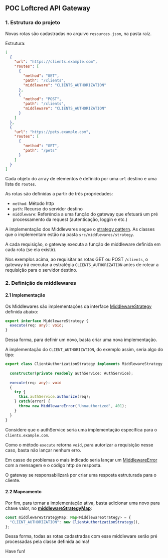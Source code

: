 ## POC Loftcred API Gateway

### 1. Estrutura do projeto

Novas rotas são cadastradas no arquivo `resources.json`, na pasta raíz.

Estrutura:

```json
[
  {
    "url": "https://clients.example.com",
    "routes": [
      {
        "method": "GET",
        "path": "/clients",
        "middleware": "CLIENTS_AUTHORIZATION"
      },
      {
        "method": "POST",
        "path": "/clients",
        "middleware": "CLIENTS_AUTHORIZATION"
      }
    ]
  },
  {
    "url": "https://pets.example.com",
    "routes": [
      {
        "method": "GET",
        "path": "/pets"
      }
    ]
  }
]
```

Cada objeto do array de elementos é definido por uma `url` destino e uma lista de `routes`.

As rotas são definidas a partir de três propriedades:

 - `method`: Método http
 - `path`: Recurso do servidor destino
 - `middleware`: Referéncia a uma função do gateway que efetuará um pré processamento da request (autenticação, loggin e etc.)

A implementação dos Middlewares segue o [strategy pattern](https://refactoring.guru/design-patterns/strategy). As classes que o implementam estão na pasta `src/middlewares/strategy`.

A cada requisição, o gateway executa a função de middleware definida em cada rota (se ela existir).

Nos exemplos acima, ao requisitar as rotas GET ou POST `/clients`, o gateway irá executar a estratégia `CLIENTS_AUTHORIZATION` antes de rotear a requisição para o servidor destino.

### 2. Definição de middlewares

#### 2.1 Implementação

Os Middlewares são implementações da interface [MiddlewareStrategy](src/middlewares/strategy/impl) definida abaixo:

```typescript
export interface MiddlewareStrategy {
  execute(req: any): void;
}
```

Dessa forma, para definir um novo, basta criar uma nova implementação.

A implementação do `CLIENT_AUTHORIZATION`, do exemplo assim, seria algo do tipo:

```typescript
export class ClientAuthorizationStrategy implements MiddlewareStrategy {
  
  constructor(private readonly authService: AuthService);
  
  execute(req: any): void
  {
    try {
      this.authService.authorize(req);
    } catch(error) {
      throw new MiddlewareError('Unnauthorized', 401);
    }
  }
}
```

Considere que o authService seria uma implementação específica para o `clients.example.com`.

Como o método `execute` retorna `void`, para autorizar a requisição nesse caso, basta não lançar nenhum erro.

Em casso de problemas o mais indicado seria lançar um [MiddlewareError](src/middleware/error/middleware-error.ts) com a mensagem e o código http de resposta.

O gateway se responsabilizará por criar uma resposta estruturada para o cliente.

#### 2.2 Mapeamento

Por fim, para tornar a implementação ativa, basta adicionar uma novo para chave valor, no [**middlewareStrategyMap**](src/middleware/strategy/middleware-strategy-map.ts):

```typescript
const middlewareStrategyMap: Map<MiddlewareStrategy> = {
  "CLIENT_AUTHORIZATION": new ClientAuthorizationStrategy(),
};
```

Dessa forma, todas as rotas cadastradas com esse middleware serão pré processadas pela classe definida acima!

Have fun!










